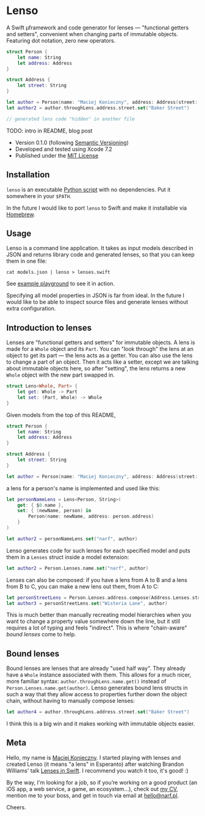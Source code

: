 Lenso
=====

A Swift µframework and code generator for lenses — "functional getters and setters", convenient when changing parts of immutable objects.  Featuring dot notation, zero new operators.

```swift
struct Person {
    let name: String
    let address: Address
}

struct Address {
    let street: String
}

let author = Person(name: "Maciej Konieczny", address: Address(street: "Sesame Street"))
let author2 = author.throughLens.address.street.set("Baker Street")

// generated lens code "hidden" in another file
```

TODO: intro in README, blog post

- Version 0.1.0 (following [Semantic Versioning](http://semver.org/))
- Developed and tested using Xcode 7.2
- Published under the [MIT License](LICENSE)


Installation
------------

`lenso` is an executable [Python script](lenso) with no dependencies.  Put it somewhere in your `$PATH`.

In the future I would like to port `lenso` to Swift and make it installable via [Homebrew](http://brew.sh/).


Usage
-----

Lenso is a command line application.  It takes as input models described in JSON and returns library code and generated lenses, so that you can keep them in one file:

    cat models.json | lenso > lenses.swift

See [example playground](example) to see it in action.

Specifying all model properties in JSON is far from ideal.  In the future I would like to be able to inspect source files and generate lenses without extra configuration.


Introduction to lenses
----------------------

Lenses are "functional getters and setters" for immutable objects.  A lens is made for a `Whole` object and its `Part`.  You can "look through" the lens at an object to get its part — the lens acts as a getter.  You can also use the lens to change a part of an object.  Then it acts like a setter, except we are talking about immutable objects here, so after "setting", the lens returns a new `Whole` object with the new part swapped in.

```swift
struct Lens<Whole, Part> {
    let get: Whole -> Part
    let set: (Part, Whole) -> Whole
}
```

Given models from the top of this README,

```swift
struct Person {
    let name: String
    let address: Address
}

struct Address {
    let street: String
}

let author = Person(name: "Maciej Konieczny", address: Address(street: "Sesame Street"))
```

a lens for a person's name is implemented and used like this:

```swift
let personNameLens = Lens<Person, String>(
    get: { $0.name },
    set: { (newName, person) in
        Person(name: newName, address: person.address)
    }
)

let author2 = personNameLens.set("narf", author)
```

Lenso generates code for such lenses for each specified model and puts them in a `Lenses` struct inside a model extension:

```swift
let author2 = Person.Lenses.name.set("narf", author)
```

Lenses can also be composed: if you have a lens from A to B and a lens from B to C, you can make a new lens out them, from A to C:

```swift
let personStreetLens = Person.Lenses.address.compose(Address.Lenses.street)
let author3 = personStreetLens.set("Wisteria Lane", author)
```

This is much better than manually recreating model hierarchies when you want to change a property value somewhere down the line, but it still requires a lot of typing and feels "indirect".  This is where "chain-aware" *bound lenses* come to help.


Bound lenses
------------

Bound lenses are lenses that are already "used half way".  They already have a `Whole` instance associated with them.  This allows for a much nicer, more familiar syntax: `author.throughLens.name.get()` instead of `Person.Lenses.name.get(author)`.  Lenso generates bound lens structs in such a way that they allow access to properties further down the object chain, without having to manually compose lenses:

```swift
let author4 = author.throughLens.address.street.set("Baker Street")
```

I think this is a big win and it makes working with immutable objects easier.


Meta
----

Hello, my name is [Maciej Konieczny](http://narf.pl/).  I started playing with lenses and created Lenso (it means "a lens" in Esperanto) after watching Brandon Williams' talk [Lenses in Swift](https://www.youtube.com/watch?v=ofjehH9f-CU).  I recommend you watch it too, it's good! :)

By the way, I'm looking for a job, so if you’re working on a good product (an iOS app, a web service, a game, an ecosystem…), check out [my CV](http://narf.pl/cv), mention me to your boss, and get in touch via email at <hello@narf.pl>.

Cheers.
